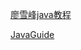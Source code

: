 [廖雪峰java教程](https://www.liaoxuefeng.com/wiki/1252599548343744)

[JavaGuide](https://github.com/Snailclimb/JavaGuide)
